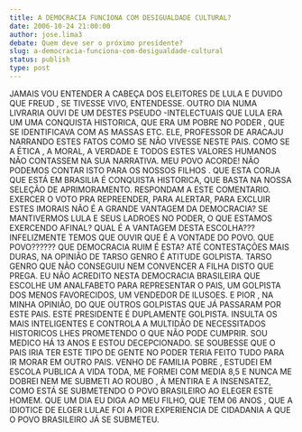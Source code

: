 ```yaml
---
title: A DEMOCRACIA FUNCIONA COM DESIGUALDADE CULTURAL?
date: 2006-10-24 21:00:00
author: jose.lima3
debate: Quem deve ser o próximo presidente?
slug: a-democracia-funciona-com-desigualdade-cultural
status: publish 
type: post
---
```


JAMAIS VOU ENTENDER A CABEÇA DOS ELEITORES DE LULA E DUVIDO QUE FREUD , SE TIVESSE VIVO, ENTENDESSE. OUTRO DIA NUMA LIVRARIA OUVI DE UM DESTES PSEUDO -INTELECTUAIS QUE LULA ERA UM UMA CONQUISTA HISTORICA, QUE ERA UM POBRE NO PODER , QUE SE IDENTIFICAVA COM AS MASSAS ETC. ELE, PROFESSOR DE ARACAJU NARRANDO ESTES FATOS COMO SE NÃO VIVESSE NESTE PAIS. COMO SE A ÉTICA , A MORAL, A VERDADE E TODOS ESTES VALORES HUMANOS NÃO CONTASSEM NA SUA NARRATIVA. MEU POVO ACORDE! NÃO PODEMOS CONTAR ISTO PARA OS NOSSOS FILHOS . QUE ESTA CORJA QUE ESTÁ EM BRASILIA É CONQUISTA HISTORICA, QUE BASTA NA NOSSA SELEÇÃO DE APRIMORAMENTO. RESPONDAM A ESTE COMENTARIO. EXERCER O VOTO PRA REPREENDER, PARA ALERTAR, PARA EXCLUIR ESTES IMORAIS NÃO É A GRANDE VANTAGEM DA DEMOCRACIA? SE MANTIVERMOS LULA E SEUS LADROES NO PODER, O QUE ESTAMOS EXERCENDO AFINAL? QUAL É A VANTAGEM DESTA ESCOLHA??? INFELIZMENTE TEMOS QUE OUVIR QUE É A VONTADE DO POVO. QUE POVO?????? QUE DEMOCRACIA RUIM É ESTA? ATÉ CONTESTAÇÕES MAIS DURAS, NA OPINIÃO DE TARSO GENRO É ATITUDE GOLPISTA. TARSO GENRO QUE NÃO CONSEGUIU NEM CONVENCER A FILHA DISTO QUE PREGA. EU NÃO ACREDITO NESTA DEMOCRACIA BRASILEIRA QUE ESCOLHE UM ANALFABETO PARA REPRESENTAR O PAIS, UM GOLPISTA DOS MENOS FAVORECIDOS, UM VENDEDOR DE ILUSOES. E PIOR , NA MINHA OPINIÃO, DO QUE OUTROS GOLPISTAS QUE JÁ PASSARAM POR ESTE PAIS. ESTE PRESIDENTE É DUPLAMENTE GOLPISTA. INSULTA OS MAIS INTELIGENTES E CONTROLA A MULTIDÃO DE NECESSITADOS HISTORICOS LHES PROMETENDO O QUE NÃO PODE CUMPRIR. SOU MEDICO HÁ 13 ANOS E ESTOU DECEPCIONADO. SE SOUBESSE QUE O PAIS IRIA TER ESTE TIPO DE GENTE NO PODER TERIA FEITO TUDO PARA IR MORAR EM OUTRO PAIS. VENHO DE FAMILIA POBRE , ESTUDEI EM ESCOLA PUBLICA A VIDA TODA, ME FORMEI COM MEDIA 8,5 E NUNCA ME DOBREI NEM ME SUBMETI AO ROUBO , À MENTIRA E A INSENSATEZ, COMO ESTÁ SE SUBMETENDO O POVO BRASILEIRO AO ELEGER ESTE HOMEM.
 QUE UM DIA EU DIGA AO MEU FILHO, QUE TEM 06 ANOS , QUE A IDIOTICE DE ELGER LULAE FOI A PIOR EXPERIENCIA DE CIDADANIA A QUE O POVO BRASILEIRO JÁ SE SUBMETEU.
